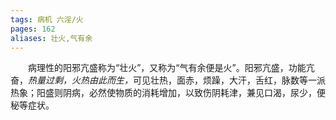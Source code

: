 ```yaml
---
tags: 病机 六淫/火
pages: 162
aliases: 壮火,气有余
---
```

&emsp;&emsp;病理性的阳邪亢盛称为“壮火”，又称为“气有余便是火”。阳邪亢盛，功能亢奋，<dfn>热量过剩，火热由此而生，</dfn>可见壮热，面赤，烦躁，大汗，舌红，脉数等一派热象；阳盛则阴病，必然使物质的消耗增加，以致伤阴耗津，兼见口渴，尿少，便秘等症状。